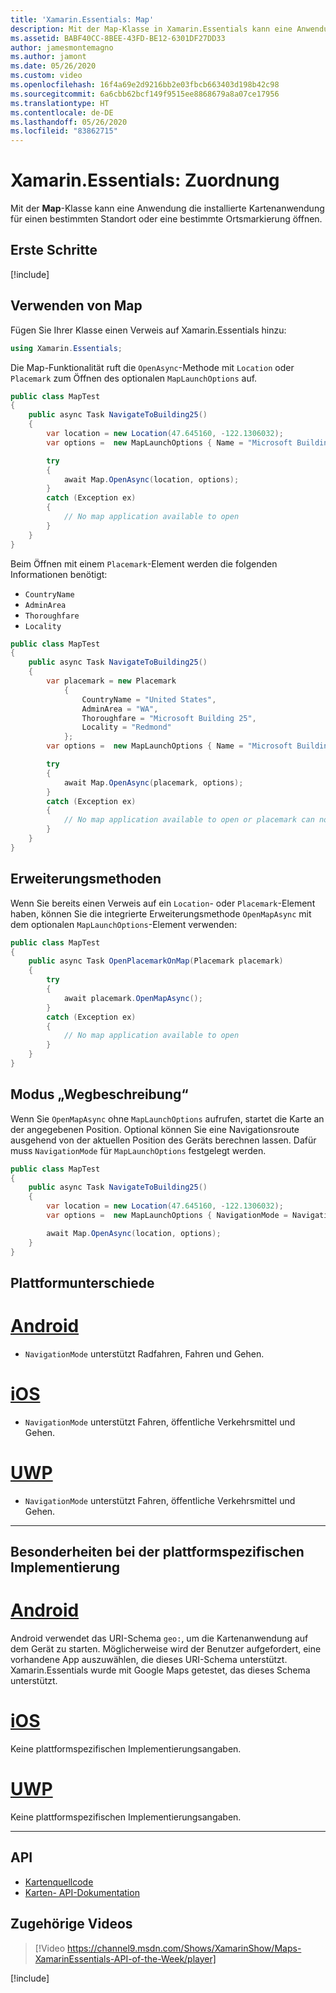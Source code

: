 ```yaml
---
title: 'Xamarin.Essentials: Map'
description: Mit der Map-Klasse in Xamarin.Essentials kann eine Anwendung die installierte Kartenanwendung für einen bestimmten Standort oder eine bestimmte Ortsmarkierung öffnen.
ms.assetid: BABF40CC-8BEE-43FD-BE12-6301DF27DD33
author: jamesmontemagno
ms.author: jamont
ms.date: 05/26/2020
ms.custom: video
ms.openlocfilehash: 16f4a69e2d9216bb2e03fbcb663403d198b42c98
ms.sourcegitcommit: 6a6cbb62bcf149f9515ee8868679a8a07ce17956
ms.translationtype: HT
ms.contentlocale: de-DE
ms.lasthandoff: 05/26/2020
ms.locfileid: "83862715"
---
```

# <a name="xamarinessentials-map"></a>Xamarin.Essentials: Zuordnung

Mit der **Map**-Klasse kann eine Anwendung die installierte Kartenanwendung für einen bestimmten Standort oder eine bestimmte Ortsmarkierung öffnen.

## <a name="get-started"></a>Erste Schritte

[!include[](~/essentials/includes/get-started.md)]

## <a name="using-map"></a>Verwenden von Map

Fügen Sie Ihrer Klasse einen Verweis auf Xamarin.Essentials hinzu:

```csharp
using Xamarin.Essentials;
```

Die Map-Funktionalität ruft die `OpenAsync`-Methode mit `Location` oder `Placemark` zum Öffnen des optionalen `MapLaunchOptions` auf.

```csharp
public class MapTest
{
    public async Task NavigateToBuilding25()
    {
        var location = new Location(47.645160, -122.1306032);
        var options =  new MapLaunchOptions { Name = "Microsoft Building 25" };

        try
        {
            await Map.OpenAsync(location, options);
        }
        catch (Exception ex)
        {
            // No map application available to open
        }
    }
}
```

Beim Öffnen mit einem `Placemark`-Element werden die folgenden Informationen benötigt:

- `CountryName`
- `AdminArea`
- `Thoroughfare`
- `Locality`

```csharp
public class MapTest
{
    public async Task NavigateToBuilding25()
    {
        var placemark = new Placemark
            {
                CountryName = "United States",
                AdminArea = "WA",
                Thoroughfare = "Microsoft Building 25",
                Locality = "Redmond"
            };
        var options =  new MapLaunchOptions { Name = "Microsoft Building 25" };

        try
        {
            await Map.OpenAsync(placemark, options);
        }
        catch (Exception ex)
        {
            // No map application available to open or placemark can not be located
        }
    }
}
```

## <a name="extension-methods"></a>Erweiterungsmethoden

Wenn Sie bereits einen Verweis auf ein `Location`- oder `Placemark`-Element haben, können Sie die integrierte Erweiterungsmethode `OpenMapAsync` mit dem optionalen `MapLaunchOptions`-Element verwenden:

```csharp
public class MapTest
{
    public async Task OpenPlacemarkOnMap(Placemark placemark)
    {
        try
        {
            await placemark.OpenMapAsync();
        }
        catch (Exception ex)
        {
            // No map application available to open
        }
    }
}
```

## <a name="directions-mode"></a>Modus „Wegbeschreibung“

Wenn Sie `OpenMapAsync` ohne `MapLaunchOptions` aufrufen, startet die Karte an der angegebenen Position. Optional können Sie eine Navigationsroute ausgehend von der aktuellen Position des Geräts berechnen lassen. Dafür muss `NavigationMode` für `MapLaunchOptions` festgelegt werden.

```csharp
public class MapTest
{
    public async Task NavigateToBuilding25()
    {
        var location = new Location(47.645160, -122.1306032);
        var options =  new MapLaunchOptions { NavigationMode = NavigationMode.Driving };

        await Map.OpenAsync(location, options);
    }
}
```

## <a name="platform-differences"></a>Plattformunterschiede

# <a name="android"></a>[Android](#tab/android)

- `NavigationMode` unterstützt Radfahren, Fahren und Gehen.

# <a name="ios"></a>[iOS](#tab/ios)

- `NavigationMode` unterstützt Fahren, öffentliche Verkehrsmittel und Gehen.

# <a name="uwp"></a>[UWP](#tab/uwp)

- `NavigationMode` unterstützt Fahren, öffentliche Verkehrsmittel und Gehen.

--------------

## <a name="platform-implementation-specifics"></a>Besonderheiten bei der plattformspezifischen Implementierung

# <a name="android"></a>[Android](#tab/android)

Android verwendet das URI-Schema `geo:`, um die Kartenanwendung auf dem Gerät zu starten. Möglicherweise wird der Benutzer aufgefordert, eine vorhandene App auszuwählen, die dieses URI-Schema unterstützt.  Xamarin.Essentials wurde mit Google Maps getestet, das dieses Schema unterstützt.

# <a name="ios"></a>[iOS](#tab/ios)

Keine plattformspezifischen Implementierungsangaben.

# <a name="uwp"></a>[UWP](#tab/uwp)

Keine plattformspezifischen Implementierungsangaben.

--------------

## <a name="api"></a>API

- [Kartenquellcode](https://github.com/xamarin/Essentials/tree/master/Xamarin.Essentials/Map)
- [Karten- API-Dokumentation](xref:Xamarin.Essentials.Map)

## <a name="related-video"></a>Zugehörige Videos

> [!Video https://channel9.msdn.com/Shows/XamarinShow/Maps-XamarinEssentials-API-of-the-Week/player]

[!include[](~/essentials/includes/xamarin-show-essentials.md)]
